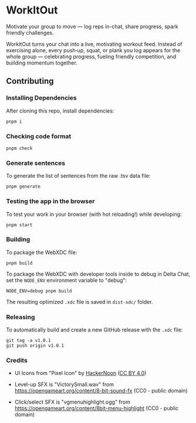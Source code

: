 # WorkItOut

Motivate your group to move — log reps in-chat, share progress,
spark friendly challenges.

WorkItOut turns your chat into a live, motivating workout feed.
Instead of exercising alone, every push‑up, squat, or plank you
log appears for the whole group — celebrating progress, fueling
friendly competition, and building momentum together.

## Contributing

### Installing Dependencies

After cloning this repo, install dependencies:

```
pnpm i
```

### Checking code format

```
pnpm check
```

### Generate sentences

To generate the list of sentences from the raw .tsv data file:

```
pnpm generate
```

### Testing the app in the browser

To test your work in your browser (with hot reloading!) while developing:

```
pnpm start
```

### Building

To package the WebXDC file:

```
pnpm build
```

To package the WebXDC with developer tools inside to debug in Delta Chat, set the `NODE_ENV`
environment variable to "debug":

```
NODE_ENV=debug pnpm build
```

The resulting optimized `.xdc` file is saved in `dist-xdc/` folder.

### Releasing

To automatically build and create a new GitHub release with the `.xdc` file:

```
git tag -a v1.0.1
git push origin v1.0.1
```

### Credits

- UI Icons from "Pixel Icon" by [HackerNoon](https://github.com/hackernoon/pixel-icon-library) ([CC BY 4.0](https://creativecommons.org/licenses/by/4.0/))

- Level-up SFX is "VictorySmall.wav" from https://opengameart.org/content/8-bit-sound-fx (CC0 - public domain)

- Click/select SFX is "vgmenuhighlight.ogg" from https://opengameart.org/content/8bit-menu-highlight (CC0 - public domain)
